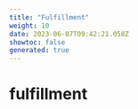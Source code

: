 ```yaml
---
title: "Fulfillment"
weight: 10
date: 2023-06-07T09:42:21.058Z
showtoc: false
generated: true
---
```

<!-- This file was generated from the Vendure source. Do not modify. Instead, re-run the "docs:build" script -->


# fulfillment